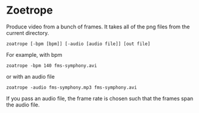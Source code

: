 Zoetrope
=====
Produce video from a bunch of frames. It takes all of the png files from the
current directory.

    zoatrope [-bpm [bpm]] [-audio [audio file]] [out file]

For example, with bpm

    zoatrope -bpm 140 fms-symphony.avi

or with an audio file

    zoatrope -audio fms-symphony.mp3 fms-symphony.avi

If you pass an audio file, the frame rate is chosen such that the frames span the
audio file.
